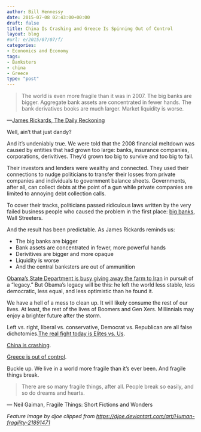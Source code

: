 ```yaml
---
author: Bill Hennessy
date: 2015-07-08 02:43:00+00:00
draft: false
title: China Is Crashing and Greece Is Spinning Out of Control
layout: blog
#url: e/2015/07/07/f/
categories:
- Economics and Economy
tags:
- Banksters
- china
- Greece
type: "post"
---
```


> The world is even more fragile than it was in 2007. The big banks are bigger. Aggregate bank assets are concentrated in fewer hands. The bank derivatives books are much larger. Market liquidity is worse.



—[James Rickards, The Daily Reckoning](https://www.businessinsider.com/greece-and-china-a-tale-of-two-crises-2015-7)

Well, ain’t that just dandy?

And it’s undeniably true. We were told that the 2008 financial meltdown was caused by entities that had grown too large: banks, insurance companies, corporations, derivitives. They’d grown too big to survive and too big to fail.

Their investors and lenders were wealthy and connected. They used their connections to nudge politicians to transfer their losses from private companies and individuals to government balance sheets. Governments, after all, can collect debts at the point of a gun while private companies are limited to annoying debt collection calls.

To cover their tracks, politicians passed ridiculous laws written by the very failed business people who caused the problem in the first place: [big banks](https://www.businessinsider.com/jpmorgan-will-pay-more-than-125-million-to-settle-us-credit-card-debt-probes-2015-7), Wall Streeters.

And the result has been predictable. As James Rickards reminds us:  


  * The big banks are bigger  
  * Bank assets are concentrated in fewer, more powerful hands  
  * Derivitives are bigger and more opaque  
  * Liquidity is worse  
  * And the central banksters are out of ammunition  


[Obama’s State Department is busy giving away the farm to Iran](https://www.businessinsider.com/iran-knows-its-winning-nuclear-talks-2015-7) in pursuit of a “legacy.” But Obama’s legacy will be this: he left the world less stable, less democratic, less equal, and less optimistic than he found it.

We have a hell of a mess to clean up. It will likely consume the rest of our lives. At least, the rest of the lives of Boomers and Gen Xers. Millinnials may enjoy a brighter future after the storm.

Left vs. right, liberal vs. conservative, Democrat vs. Republican are all false dichotomies.[The real fight today is Elites vs. Us](https://hennessysview.com/2014/06/28/masque-red-death-american-style/).

[China is crashing](https://www.zerohedge.com/news/2015-07-07/china-futures-plunge-8-over-half-stocks-suspended-margin-debt-crashes-most-record).   
  
[Greece is out of control](https://www.zerohedge.com/news/2015-07-07/greferendum-shocker-tsipras-intended-lose-and-now-trapped-his-success). 

Buckle up. We live in a world more fragile than it’s ever been. And fragile things break.



> There are so many fragile things, after all. People break so easily, and so do dreams and hearts.



― Neil Gaiman, Fragile Things: Short Fictions and Wonders

_Feature image by djoe clipped from https://djoe.deviantart.com/art/Human-fragility-21891471_
